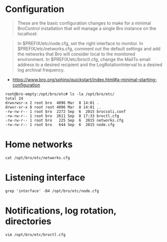# Configuration

> These are the basic configuration changes to make for a minimal BroControl installation that will manage a single Bro instance on the localhost:

>In $PREFIX/etc/node.cfg, set the right interface to monitor.
>In $PREFIX/etc/networks.cfg, comment out the default settings and add the networks that Bro will consider local to the monitored environment.
>In $PREFIX/etc/broctl.cfg, change the MailTo email address to a desired recipient and the LogRotationInterval to a desired log archival frequency.

* https://www.bro.org/sphinx/quickstart/index.html#a-minimal-starting-configuration

```
root@bro-empty:/opt/bro/etc# ls -la /opt/bro/etc/
total 24
drwxrwsr-x 2 root bro  4096 Mar  8 14:01 .
drwxr-xr-x 8 root root 4096 Mar  8 14:01 ..
-rw-rw-r-- 1 root bro  2272 Sep  6  2015 broccoli.conf
-rw-rw-r-- 1 root bro  2611 Sep  8 17:33 broctl.cfg
-rw-rw-r-- 1 root bro   225 Sep  6  2015 networks.cfg
-rw-rw-r-- 1 root bro   644 Sep  6  2015 node.cfg
```

# Home networks

```
cat /opt/bro/etc/networks.cfg
```

# Listening interface

```
grep 'interface' -B4 /opt/bro/etc/node.cfg
```

# Notifications, log rotation, directories

```
vim /opt/bro/etc/broctl.cfg
```

